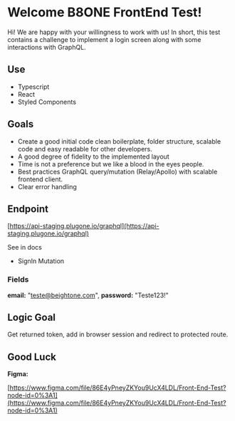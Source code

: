 # Welcome B8ONE FrontEnd Test!
Hi! We are happy with your willingness to work with us! In short, this test contains a challenge to implement a login screen along with some interactions with GraphQL.

## Use

- Typescript
- React
- Styled Components

## Goals

- Create a good initial code clean boilerplate, folder structure, scalable code and easy readable for other developers.
- A good degree of fidelity to the implemented layout
- Time is not a preference but we like a blood in the eyes people.
- Best practices GraphQL query/mutation (Relay/Apollo) with scalable frontend client.
- Clear error handling

## Endpoint

[https://api-staging.plugone.io/graphql](https://api-staging.plugone.io/graphql)

See in docs 

- SignIn Mutation

### Fields

**email:** "teste@beightone.com",
**password:** "Teste123!"

## Logic Goal

Get returned token, add in browser session and redirect to protected route.

## Good Luck

**Figma:** 

[https://www.figma.com/file/86E4yPneyZKYou9UcX4LDL/Front-End-Test?node-id=0%3A1](https://www.figma.com/file/86E4yPneyZKYou9UcX4LDL/Front-End-Test?node-id=0%3A1)
